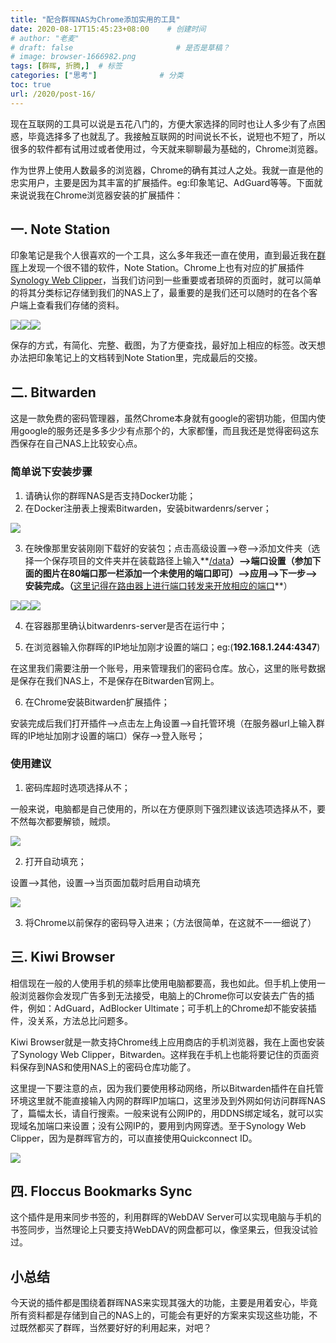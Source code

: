 ```yaml
---
title: "配合群晖NAS为Chrome添加实用的工具"
date: 2020-08-17T15:45:23+08:00    # 创建时间
# author: "老麦"
# draft: false                       # 是否是草稿？
# image: browser-1666982.png
tags: [群晖, 折腾,]  # 标签
categories: ["思考"]              # 分类
toc: true
url: /2020/post-16/
---
```


现在互联网的工具可以说是五花八门的，方便大家选择的同时也让人多少有了点困惑，毕竟选择多了也就乱了。我接触互联网的时间说长不长，说短也不短了，所以很多的软件都有试用过或者使用过，今天就来聊聊最为基础的，Chrome浏览器。

作为世界上使用人数最多的浏览器，Chrome的确有其过人之处。我就一直是他的忠实用户，主要是因为其丰富的扩展插件。eg:印象笔记、AdGuard等等。下面就来说说我在Chrome浏览器安装的扩展插件：

## 一. Note Station

印象笔记是我个人很喜欢的一个工具，这么多年我还一直在使用，直到最近我在[群晖](群晖.md)上发现一个很不错的软件，Note Station。Chrome上也有对应的扩展插件<u>Synology Web Clipper</u>，当我们访问到一些重要或者琐碎的页面时，就可以简单的将其分类标记存储到我们的NAS上了，最重要的是我们还可以随时的在各个客户端上查看我们存储的资料。

![](https://sdn.qylao.com/laomai/2023/02/27/163fc1e05f05d4-1.webp)![](https://sdn.qylao.com/laomai/2023/02/27/163fc1e0605400-1.webp)![](https://sdn.qylao.com/laomai/2023/02/27/163fc1e060d95d-1.webp)

保存的方式，有简化、完整、截图，为了方便查找，最好加上相应的标签。改天想办法把印象笔记上的文档转到Note Station里，完成最后的交接。

## 二. Bitwarden

这是一款免费的密码管理器，虽然Chrome本身就有google的密钥功能，但国内使用google的服务还是多多少少有点那个的，大家都懂，而且我还是觉得密码这东西保存在自己NAS上比较安心点。

### 简单说下安装步骤

1. 请确认你的群晖NAS是否支持Docker功能；
2. 在Docker注册表上搜索Bitwarden，安装bitwardenrs/server；

![](https://sdn.qylao.com/laomai/2023/02/27/163fc1e06157cf-1.webp)

3. 在映像那里安装刚刚下载好的安装包；点击高级设置-->卷-->添加文件夹（选择一个保存项目的文件夹并在装载路径上输入**<u>/data</u>**）-->端口设置（参加下面的图片在80端口那一栏添加一个未使用的端口即可）-->应用-->下一步-->安装完成。（**<u>这里记得在路由器上进行端口转发来开放相应的端口</u>**）

![](https://sdn.qylao.com/laomai/2023/02/27/163fc1e061c1e3-1.webp)![](https://sdn.qylao.com/laomai/2023/02/27/163fc1e06225ac-1.webp)![](https://sdn.qylao.com/laomai/2023/02/27/163fc1e06292ec-1.webp)

4. 在容器那里确认bitwardenrs-server是否在运行中；

5. 在浏览器输入你群晖的IP地址加刚才设置的端口；eg:(**192.168.1.244:4347**)


在这里我们需要注册一个账号，用来管理我们的密码仓库。放心，这里的账号数据是保存在我们NAS上，不是保存在Bitwarden官网上。

6. 在Chrome安装Bitwarden扩展插件；

安装完成后我们打开插件-->点击左上角设置-->自托管环境（在服务器url上输入群晖的IP地址加刚才设置的端口）保存-->登入账号；

### 使用建议

1. 密码库超时选项选择从不；

一般来说，电脑都是自己使用的，所以在方便原则下强烈建议该选项选择从不，要不然每次都要解锁，贼烦。

![](https://sdn.qylao.com/laomai/2023/02/27/163fc1e062f305-1.webp)

2. 打开自动填充；

设置-->其他，设置-->当页面加载时启用自动填充

![](https://sdn.qylao.com/laomai/2023/02/27/163fc1e063685c-1.webp)

3. 将Chrome以前保存的密码导入进来；（方法很简单，在这就不一一细说了）

## 三. Kiwi Browser

相信现在一般的人使用手机的频率比使用电脑都要高，我也如此。但手机上使用一般浏览器你会发现广告多到无法接受，电脑上的Chrome你可以安装去广告的插件，例如：AdGuard，AdBlocker Ultimate；可手机上的Chrome却不能安装插件，没关系，方法总比问题多。

Kiwi Browser就是一款支持Chrome线上应用商店的手机浏览器，我在上面也安装了Synology Web Clipper，Bitwarden。这样我在手机上也能将要记住的页面资料保存到NAS和使用NAS上的密码仓库功能了。

这里提一下要注意的点，因为我们要使用移动网络，所以Bitwarden插件在自托管环境这里就不能直接输入内网的群晖IP加端口，这里涉及到外网如何访问群晖NAS了，篇幅太长，请自行搜索。一般来说有公网IP的，用DDNS绑定域名，就可以实现域名加端口来设置；没有公网IP的，要用到内网穿透。至于Synology Web Clipper，因为是群晖官方的，可以直接使用Quickconnect ID。

![](https://sdn.qylao.com/laomai/2023/02/27/163fc1e063eec2-1.webp)

## 四. Floccus Bookmarks Sync

这个插件是用来同步书签的，利用群晖的WebDAV Server可以实现电脑与手机的书签同步，当然理论上只要支持WebDAV的网盘都可以，像坚果云，但我没试验过。

## 小总结

今天说的插件都是围绕着群晖NAS来实现其强大的功能，主要是用着安心，毕竟所有资料都是存储到自己的NAS上的，可能会有更好的方案来实现这些功能，不过既然都买了群晖，当然要好好的利用起来，对吧？

